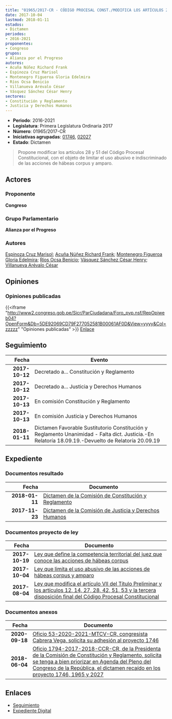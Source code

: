 ```yaml
---
title: "01965/2017-CR - CÓDIGO PROCESAL CONST./MODIFICA LOS ARTÍCULOS 28, 51 DEL..."
date: 2017-10-04
lastmod: 2018-01-11
estados:
- Dictamen
periodos:
- 2016-2021
proponentes:
- Congreso
grupos:
- Alianza por el Progreso
autores:
- Acuña Núñez Richard Frank
- Espinoza Cruz Marisol
- Montenegro Figueroa Gloria Edelmira
- Ríos Ocsa Benicio
- Villanueva Arévalo César
- Vásquez Sánchez César Henry
sectores:
- Constitución y Reglamento
- Justicia y Derechos Humanos
---
```

- **Periodo**: 2016-2021
- **Legislatura**: Primera Legislatura Ordinaria 2017
- **Número**: 01965/2017-CR
- **Iniciativas agrupadas**: [01746](../../01700/01746), [02027](../../02000/02027)
- **Estado**: Dictamen

> Propone modificar los artículos 28 y 51 del Código Procesal Constitucional, con el objeto de limitar el uso abusivo e indiscriminado de las acciones de hábeas corpus y amparo.


## Actores

### Proponente

**Congreso**

### Grupo Parlamentario

**Alianza por el Progreso**

### Autores

[Espinoza Cruz Marisol](mailto:mailto:mespinozac@congreso.gob.pe); [Acuña Núñez Richard Frank](mailto:mailto:racuna@congreso.gob.pe); [Montenegro Figueroa Gloria Edelmira](mailto:mailto:gmontenegrof@congreso.gob.pe); [Ríos Ocsa Benicio](mailto:mailto:brios@congreso.gob.pe); [Vásquez Sánchez César Henry](mailto:mailto:cvasquezs@congreso.gob.pe); [Villanueva Arévalo César](mailto:mailto:cvillanueva@congreso.gob.pe)

## Opiniones

### Opiniones publicadas

{{<iframe "http://www2.congreso.gob.pe/Sicr/ParCiudadana/Foro_pvp.nsf/RepOpiweb04?OpenForm&Db=5DE92069CD79F277052581B00061AF0D&View=yyyy&Col=zzzzz" "Opiniones publicadas" >}}
[Enlace](http://www2.congreso.gob.pe/Sicr/ParCiudadana/Foro_pvp.nsf/RepOpiweb04?OpenForm&Db=5DE92069CD79F277052581B00061AF0D&View=yyyy&Col=zzzzz)


## Seguimiento

| Fecha | Evento |
|------:|--------|
| **2017-10-12** | Decretado a... Constitución y Reglamento |
| **2017-10-12** | Decretado a... Justicia y Derechos Humanos |
| **2017-10-13** | En comisión Constitución y Reglamento |
| **2017-10-13** | En comisión Justicia y Derechos Humanos |
| **2018-01-11** | Dictamen Favorable Sustitutorio Constitución y Reglamento Unanimidad - Falta dict. Justicia.-En Relatoría 18.09.19.-Devuelto de Relatoría 20.09.19 |

## Expediente

### Documentos resultado

| Fecha | Documento |
|------:|-----------|
| **2018-01-11** | [Dictamen de la Comisión de Constitución y Reglamento](http://www.leyes.congreso.gob.pe/Documentos/2016_2021/Dictamenes/Proyectos_de_Ley/01746DC04MAY20180111.pdf) |
| **2017-11-23** | [Dictamen de la Comisión de Justicia y Derechos Humanos](http://www.leyes.congreso.gob.pe/Documentos/2016_2021/Dictamenes/Proyectos_de_Ley/01746DC15MAY20171123.pdf) |

### Documentos proyecto de ley

| Fecha | Documento |
|------:|-----------|
| **2017-10-19** | [Ley que define la competencia territorial del juez que conoce las acciones de hábeas corpus](http://www.leyes.congreso.gob.pe/Documentos/2016_2021/Proyectos_de_Ley_y_de_Resoluciones_Legislativas/PL0202720171019..pdf) |
| **2017-10-04** | [Ley que limita el uso abusivo de las acciones de hábeas corpus y amparo](http://www.leyes.congreso.gob.pe/Documentos/2016_2021/Proyectos_de_Ley_y_de_Resoluciones_Legislativas/PL0196520171004.pdf) |
| **2017-08-04** | [Ley que modifica el artículo VII del Título Preliminar y los artículos 12, 14, 27, 28, 42, 51, 53 y la tercera disposición final del Código Procesal Constitucional](http://www.leyes.congreso.gob.pe/Documentos/2016_2021/Proyectos_de_Ley_y_de_Resoluciones_Legislativas/PL0174620170808.pdf) |

### Documentos anexos

| Fecha | Documento |
|------:|-----------|
| **2020-09-18** | [Oficio 53-2020-2021-MTCV-CR, congresista Cabrera Vega, solicita su adhesión al proyecto 1746](http://www.leyes.congreso.gob.pe/Documentos/2016_2021/Adhesiones/Proyectos_de_Ley/OFICIO-53-2020-2021-MTCV-CR.pdf) |
| **2018-06-04** | [Oficio 1794-2017-2018-CCR-CR, de la Presidenta de la Comisión de Constitución y Reglamento, solicita se tenga a bien priorizar en Agenda del Pleno del Congreso de la República, el dictamen recaído en los proyecto 1746, 1965 y 2027](http://www.leyes.congreso.gob.pe/Documentos/2016_2021/Oficios/Comisiones_Ordinarias/OFICIO-1794-2017-2018-CCR-CR.pdf) |

## Enlaces

- [Seguimiento](http://www2.congreso.gob.pe/Sicr/TraDocEstProc/CLProLey2016.nsf/f7fff46988ca05b1052578e100829cc7/de2f96d76b7099b9052581b00057b0b8?OpenDocument)
- [Expediente Digital](http://www2.congreso.gob.pe/Sicr/TraDocEstProc/Expvirt_2011.nsf/visbusqptramdoc1621/01965?opendocument)

